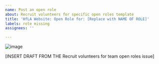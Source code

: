```yaml
---
name: Post an open role
about: Recruit volunteers for specific open roles template
title: 'HfLA Website: Open Role for: [Replace with NAME OF ROLE]'
labels: role missing
assignees: ''

---
```


![image](https://user-images.githubusercontent.com/37763229/162992303-b0fae60e-1886-45ce-93c1-d1a27a909327.png)

[INSERT DRAFT FROM THE Recruit volunteers for team open roles issue]
